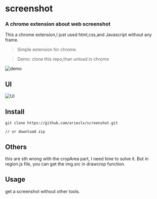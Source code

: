 # screenshot
### A chrome extension about web screenshot

This a chrome extension,I just used html,css,and Javascript without any frame.

> Simple extension for chrome.

> Demo: clone this repo,than unload in chrome

![demo](https://github.com/arieslx/screenshot/blob/master/screenshot1.0/readmefile/howtouse.gif)

## UI

![UI](https://github.com/arieslx/screenshot/blob/master/screenshot1.0/readmefile/ui.png)

## Install

```
git clone https://github.com/arieslx/screenshot.git

// or download zip
```

## Others

this are sth wrong with the cropArea part, I need time to solve it.
But in region.js file, you can get the img.src in drawcrop function.

## Usage

get a screenshot without other tools.